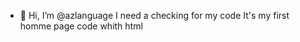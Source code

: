 - 👋 Hi, I’m @azlanguage
I need a checking for my code
It's my first homme page code whith html
<!---
<!DOCTYPE html>
<html>
<head>
	<meta charset="utf-8">
	<meta name="viewport" content="width=device-width, initial-scale=1">
	<link rel="stylesheet" type="text/css" href="linc.css">
	<script src="https://kit.fontawesome.com/4d4d67c039.js
" crossorigin="pee_didy"></script>
	<title>LINC</title>
</head>
<div id="blocpage">
<body>
	<header>
		<div id="topbar">
			<div id="localisation">
            <a href="#"><i class="fa-regular fa-location-dot"></i><p>Localisation</p></a>
            </div>
            <div id="emplacement">
			<a href="#"><i class="fa-sharp fa-regular fa-map-location-dot"></i><p>Points de Dépôt-Retrait</p></a>
		    </div>
		    <div id="langues">
			<a href="#"><i class="fa-solid fa-language"></i><p class="fr">FR</p><p class="en">EN</p></a>
		    </div>
		</div>
		<div id="navbar">
			<div id="logo">
				<img src="LOGO_OG.png">
			</div>
			<ul>
				<li><a href="#">Livraison</a></li>
				<li><a href="#">Suivi</a></li>
				<li><a href="#">Coursier</a></li>
				<li><a href="#">Services</a></li>
				<a href="#"><i class="fa-regular fa-magnifying-glass"></i></a>
			</ul>
			<div id="connecter">
			<a href="#"><i class="fa-solid fa-right-to-bracket"></i></a>
			<a href="#">se connecter</a>
		    </div>
			<div id="bouton1">
			<a href="#">S'inscrire</a>
		    </div>
		</div>
	</header>

	<h1>a temps, ou que vous soyez, toujours !</h1>
	<div id="banniere">
		<div id="searchbar">
			<a href="#">
				Saisir le numeros de suivi
				<i class="fa-regular fa-magnifying-glass"></i>
			</a>
		</div>
	</div>

	<div id="menubar">
		<ul>
			<li><a href="#">planifier une livraison</a></li>
			<img src="Line 27.png">
			<li><a href="#">facturation</a></li>
			<img src="Line 27.png">
			<li><a href="#">estimation des frais</a></li>
			<img src="Line 27.png">
			<li><a href="#">envoyer de documents</a></li>
		</ul>
	</div>

	<section>
	<div id="entreprises">
	  <div id="description">
		<p>Vous gérez une boutique ou e-commerce.<br/>Choisissez LINC pour expédier les colis à vos clients, à temps,<br/>où vous voulez et tous les jours.</p>
		<div id="bouton2">
			<a href="#">
			Expedier maintenant
			<i class="fa-regular fa-circle-right"></i>
		    </a>
		</div>
		<div id="bouton3">
			<a href="#">
			Ouvrire un compte
			<i class="fa-regular fa-circle-right"></i>
		    </a>
		</div>
	  </div>
		<div id="illustratiion">
		<a href="#">Ouvrez un compte et obtenez une reduction de 50%</a>
	    </div>
	</div>

		<div id="express">
			<div id="desc">
			 <p class="logexp"><img src="LOGO.OG1.png"><i class="fa-solid fa-location-arrow"></i><strong>Express</strong></p>
			<p class="slogan">Optez pour une livraison en exclusivité, personnalisé selon vos besoins.</p>
		    </div>
			<div id="bouton4">
			<a href="#">
			Express
			<i class="fa-regular fa-circle-right"></i>
		    </div>
	    </div>
		<div id="emballage">
		<a href="#">
			<p>Trouver des emballages pour vos expeditions<i class="fa-regular fa-circle-right"></i></p>
		</a>
	    </div>

        <div id="articcles">
	    <div id="carton1">
	    <div id="cartondescrip1">
	    	<div id="titreprix1">
	    	<h1>Boite d'expedition <br/>
	    		<a href="#">
	    	<i class="fa-solid fa-star"></i>
	    	<i class="fa-solid fa-star"></i>
	    	<i class="fa-solid fa-star"></i>
	    	<i class="fa-solid fa-star"></i>
	        <i id="noactive1" class="fa-solid fa-star"></i>
	    		</a>
	    	</h1>
	    	<ul>
	    	 <li><strong>Larg. X Haut :</strong></li>
	    	 <li><em> 15 X 10 cm</em></li>
	    	 <li><strong>Prix :</strong></li>
	    	 <li><em> 190f</em></li>
	    	</ul>
	    	</div>
	    	<div id="bouton6">
	    		<a href="#">Voir details</a>
	    	</div>
	    </div>
	    </div>
	     <div id="carton2">
	    <div id="cartondescrip2">
	    	<div id="titreprix2">
	    	<h1>Boite d'expedition <br/>
	    		<a href="#">
	    	<i class="fa-solid fa-star"></i>
	    	<i class="fa-solid fa-star"></i>
	    	<i class="fa-solid fa-star"></i>
	    	<i class="fa-solid fa-star"></i>
	        <i id="noactive2" class="fa-solid fa-star"></i>
	    		</a>
	    	</h1>
	    	<ul>
	    	 <li><strong>Larg. X Haut :</strong></li>
	    	 <li><em> 15 X 10 cm</em></li>
	    	 <li><strong>Prix :</strong></li>
	    	 <li><em> 190f</em></li>
	    	</ul>
	    	</div>
	    	<div id="bouton7">
	    		<a href="#">Voir details</a>
	    	</div>
	    </div>
	    </div>
	     <div id="carton3">
	    <div id="cartondescrip3">
	    	<div id="titreprix3">
	    	<h1>Boite d'expedition <br/>
	    		<a href="#">
	    	<i class="fa-solid fa-star"></i>
	    	<i class="fa-solid fa-star"></i>
	    	<i class="fa-solid fa-star"></i>
	    	<i class="fa-solid fa-star"></i>
	        <i id="noactive3" class="fa-solid fa-star"></i>
	    		</a>
	    	</h1>
	    	<ul>
	    	 <li><strong>Larg. X Haut :</strong></li>
	    	 <li><em> 15 X 10 cm</em></li>
	    	 <li><strong>Prix :</strong></li>
	    	 <li><em> 190f</em></li>
	    	</ul>
	    	</div>
	    	<div id="bouton8">
	    		<a href="#">Voir details</a>
	    	</div>
	    </div>
	    </div>
	    </div>
    </section>

	<footer>
		<div id="navrapide">
			<div id="liens1">
			<h1>Navigation Rapide</h1>
			<ul>
				<li><a href="#">Service client</a></li>
				<li><a href="#">Réclamation</a></li>
				<li><a href="#">Sensibilisation à la fraude</a></li>
				<li><a href="#">Obtenir un devis</a></li>
				<li><a href="#">LINC pour les entreprises</a></li>
				<li><a href="#">LINC International</a></li>
			</ul>
		</div>
		<div id="liens2">
			<ul>
				<li><a href="#">Carrières</a></li>
				<li><a href="#">Livrer pour LINC</a></li>
				<li><a href="#">Support</a></li>
				<li><a href="#">Partenariat</a></li>
				<li><a href="#">Pour commerce en ligne</a></li>
				<li><a href="#">Retourner un colis</a></li>
			</ul>
	    </div>
	    </div>
		<div id="infosentre">
			<h1>Information sur l’entreprise</h1>
			<ul>
				<li><a href="#">À propos de LINC</a></li>
				<li><a href="#">Nos divisions</a></li>
				<li><a href="#">LINC express</a></li>
			</ul>
			<div id="bouton9">
	    		<a href="#">Pour influenceurs - Promouvoir LINC</a>
	    	</div>
	    	<div id="bouton10">
	    		<a href="#">Pour companies - Details de Partenariat</a>
	    	</div>
		</div>
		<div id="contactes">
			<h1>Nous contacter</h1>
			<ul>
				<li><a href="#">Assistance client directe</a></li>
				<li><a href="#">Assistance en ligne</a></li>
				<li><a href="#">Entreprises</a></li>
				<li><a href="#">Obtenir de l’aide</a></li>
				<li><a href="#">Guide pour vos livraison</a></li>
				<li><a href="#">Trouver un emplacement</a></li>
			</ul>
		</div>
	</footer>
	<div id="footerbotom">
		<p><a href="#"><img src="LOGO.OG1.png"><strong>www.linc.com</strong></a></p>
		<p class="copyright"> 2024 <i class="fa-regular fa-copyright"></i> - Tous droits réservés
	    </p>
	    <div id="reseaux">
		<a href="#"><i class="fa-brands fa-square-facebook"></i></a>
		<a href="#"><i class="fa-brands fa-square-instagram"></i></a>
		<a href="#"><i class="fa-brands fa-square-whatsapp"></i></a>
		<a href="#"><i class="fa-brands fa-square-x-twitter"></i></a>
		<a href=""><i class="fa-brands fa-tiktok"></i></a>
		<a href=""><i class="fa-brands fa-linkedin"></i></a>
	    </div>
	</div>
</body>
</div>
</html>
--->
